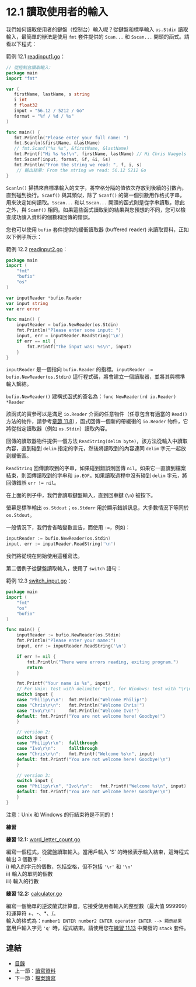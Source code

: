 # 12.1 讀取使用者的輸入

我們如何讀取使用者的鍵盤（控制台）輸入呢？從鍵盤和標準輸入 `os.Stdin` 讀取輸入，最簡單的辦法是使用 `fmt` 套件提供的 `Scan...` 和 `Sscan...` 開頭的函式。請看以下程式：

範例 12.1 [readinput1.go](examples/chapter_12/readinput1.go)：

```go
// 從控制台讀取輸入:
package main
import "fmt"

var (
   firstName, lastName, s string
   i int
   f float32
   input = "56.12 / 5212 / Go"
   format = "%f / %d / %s"
)

func main() {
   fmt.Println("Please enter your full name: ")
   fmt.Scanln(&firstName, &lastName)
   // fmt.Scanf("%s %s", &firstName, &lastName)
   fmt.Printf("Hi %s %s!\n", firstName, lastName) // Hi Chris Naegels
   fmt.Sscanf(input, format, &f, &i, &s)
   fmt.Println("From the string we read: ", f, i, s)
    // 輸出結果: From the string we read: 56.12 5212 Go
}
```

`Scanln()` 掃描來自標準輸入的文字，將空格分隔的值依次存放到後續的引數內，直到碰到換行。`Scanf()` 與其類似，除了 `Scanf()` 的第一個引數用作格式字串，用來決定如何讀取。`Sscan...` 和以 `Sscan...` 開頭的函式則是從字串讀取，除此之外，與 `Scanf()` 相同。如果這些函式讀取到的結果與您預想的不同，您可以檢查成功讀入資料的個數和回傳的錯誤。

您也可以使用 `bufio` 套件提供的緩衝讀取器 (buffered reader) 來讀取資料，正如以下例子所示：

範例 12.2 [readinput2.go](examples/chapter_12/readinput2.go)：

```go
package main
import (
    "fmt"
    "bufio"
    "os"
)

var inputReader *bufio.Reader
var input string
var err error

func main() {
    inputReader = bufio.NewReader(os.Stdin)
    fmt.Println("Please enter some input: ")
    input, err = inputReader.ReadString('\n')
    if err == nil {
        fmt.Printf("The input was: %s\n", input)
    }
}
```

`inputReader` 是一個指向 `bufio.Reader` 的指標。`inputReader := bufio.NewReader(os.Stdin)` 這行程式碼，將會建立一個讀取器，並將其與標準輸入繫結。

`bufio.NewReader()` 建構式函式的簽名為：`func NewReader(rd io.Reader) *Reader`

該函式的實參可以是滿足 `io.Reader` 介面的任意物件（任意包含有適當的 `Read()` 方法的物件，請參考[章節 11.8](11.8.md)），函式回傳一個新的帶緩衝的 `io.Reader` 物件，它將從指定讀取器（例如 `os.Stdin`）讀取內容。

回傳的讀取器物件提供一個方法 `ReadString(delim byte)`，該方法從輸入中讀取內容，直到碰到 `delim` 指定的字元，然後將讀取到的內容連同 `delim` 字元一起放到緩衝區。

`ReadString` 回傳讀取到的字串，如果碰到錯誤則回傳 `nil`。如果它一直讀到檔案結束，則回傳讀取到的字串和 `io.EOF`。如果讀取過程中沒有碰到 `delim` 字元，將回傳錯誤 `err != nil`。

在上面的例子中，我們會讀取鍵盤輸入，直到回車鍵 (`\n`) 被按下。

螢幕是標準輸出 `os.Stdout`；`os.Stderr` 用於顯示錯誤訊息，大多數情況下等同於 `os.Stdout`。

一般情況下，我們會省略變數宣告，而使用 `:=`，例如：

```go
inputReader := bufio.NewReader(os.Stdin)
input, err := inputReader.ReadString('\n')
```

我們將從現在開始使用這種寫法。

第二個例子從鍵盤讀取輸入，使用了 `switch` 語句：

範例 12.3 [switch_input.go](examples/chapter_12/switch_input.go)：

```go
package main
import (
    "fmt"
    "os"
    "bufio"
)

func main() {
    inputReader := bufio.NewReader(os.Stdin)
    fmt.Println("Please enter your name:")
    input, err := inputReader.ReadString('\n')

    if err != nil {
        fmt.Println("There were errors reading, exiting program.")
        return
    }

    fmt.Printf("Your name is %s", input)
    // For Unix: test with delimiter "\n", for Windows: test with "\r\n"
    switch input {
    case "Philip\r\n":  fmt.Println("Welcome Philip!")
    case "Chris\r\n":   fmt.Println("Welcome Chris!")
    case "Ivo\r\n":     fmt.Println("Welcome Ivo!")
    default: fmt.Printf("You are not welcome here! Goodbye!")
    }

    // version 2:   
    switch input {
    case "Philip\r\n":  fallthrough
    case "Ivo\r\n":     fallthrough
    case "Chris\r\n":   fmt.Printf("Welcome %s\n", input)
    default: fmt.Printf("You are not welcome here! Goodbye!\n")
    }

    // version 3:
    switch input {
    case "Philip\r\n", "Ivo\r\n":   fmt.Printf("Welcome %s\n", input)
    default: fmt.Printf("You are not welcome here! Goodbye!\n")
    }
}
```

注意：Unix 和 Windows 的行結束符是不同的！

**練習**

**練習 12.1:** [word_letter_count.go](exercises/chapter_12/word_letter_count.go)

編寫一個程式，從鍵盤讀取輸入。當用戶輸入 'S' 的時候表示輸入結束，這時程式輸出 3 個數字：  
i) 輸入的字元的個數，包括空格，但不包括 `'\r'` 和 `'\n'`  
ii) 輸入的單詞的個數  
iii) 輸入的行數

**練習 12.2:** [calculator.go](exercises/chapter_12/calculator.go)

編寫一個簡單的逆波蘭式計算器，它接受使用者輸入的整型數（最大值 999999）和運算符 +、-、\*、/。  
輸入的格式為：`number1 ENTER number2 ENTER operator ENTER --> 顯示結果`  
當用戶輸入字元 `'q'` 時，程式結束。請使用您在[練習 11.13](11.12.md) 中開發的 `stack` 套件。

## 連結

- [目錄](directory.md)
- 上一節：[讀寫資料](12.0.md)
- 下一節：[檔案讀寫](12.2.md)
